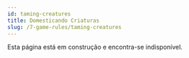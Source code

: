 ```yaml
---
id: taming-creatures
title: Domesticando Criaturas
slug: /7-game-rules/taming-creatures
---
```


Esta página está em construção e encontra-se indisponível.
